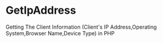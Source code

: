# GetIpAddress
Getting The Client Information (Client's IP Address,Operating System,Browser Name,Device Type) in PHP

